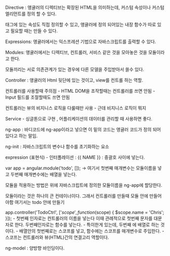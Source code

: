 Directive : 앵귤러의 디렉티브는 확장된 HTML을 의미하는데, 
커스텀 속성이나 커스텀 엘리먼트를 정의 할 수 있다.

태그에 있는 속성도 직접 정의할 수 있고, 앵귤러에 정의 되어있는 내장 함수가 따로 있고 필요할 때는 만들 수 있다.

Expressions: 앵귤러에서는 익스프레션 기법으로 자바스크립트를 출력할 수 있다.

Modules: 앵귤러에서는 디렉티브, 컨트롤러, 서비스 같은 것을 모아놓은 것을 모듈이라고 한다.

모듈끼리는 서로 의존관계가 있는 경우에 다른 모델을 주입받아서 쓸수 있다.

Controller : 앵귤러의 Html 뒷단에 있는 것이고, view를 컨트롤 하는 역할.

컨트롤러를 사용할때 주의점
	- HTML DOM을 조작할때는 컨트롤러를 쓰면 안됨
	- Input 필드를 조절할때도 쓰면 안됨

컨트롤러는 뷰의 비지니스 로직을 다룰때만 사용
	- 근데 비지니스 로직이 뭐지

Service - 싱글톤으로 구현 , 어플리케이션의 데이터를 관리할 때 사용하면 좋다.
 


ng-app : 바디코드에 ng-app이라고 넣으면 이 밑의 코드는 앵귤러 코드가 정의 되어 있다고 하는 말임.

ng-init : 자바스크립트의 변수나 함수를 초기화하는 요소

expression (표현식)
	- 인터폴레이션 : {{ NAME }} : 중괄호 사이에 넣는다.

 var app = angular.module('todo', []); 
-> 여기서 첫번째 매개변수는 모듈이름을 넣고 두번째 매개변수에는 배열을 넣는다.

모듈을 적용하는 방법은 위에 자바스크립트에 정의한 모듈이름을 ng-app에 할당한다.

<body ng-app="todo">

모듈이라는 것은 하나의 큰 컨테이너이다.
그래서 컨트롤러를 만들때 모듈 안에 만들어야함 여기서는 todo 안에 만들기

app.controller('TodoCtrl', ['$scope', function($scope) {
	$scope.name = 'Chris';
}]);
	- 첫번째 인자로는 컨트롤러의 이름을 넣는다 이때 관례적으로 첫번째 문자를 대문자로 한다. 두번째인자로는 함수를 넣는다.
	- 특이한게 있는데, 두번째 에 배열로 하는 것이다.
	- 배열안의 첫번째로는 스코프를 넣고, 함수에는 스코프를 매개변수로 주입한다.
	- 스코프는 컨트롤러와 뷰(HTML)간의 연결고리 역할이다.


ng-model : 양방향 바인딩이다.

